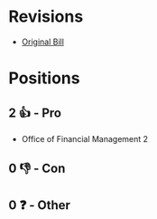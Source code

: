 # Revisions
* [Original Bill](1/)

# Positions
## 2 👍 - Pro
* Office of Financial Management 2

## 0 👎 - Con

## 0 ❓ - Other
